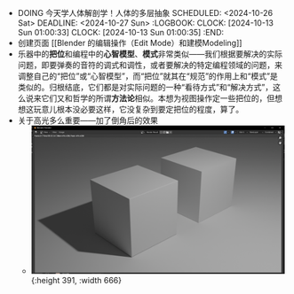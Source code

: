 - DOING 今天学人体解剖学！人体的多层抽象
  SCHEDULED: <2024-10-26 Sat>
  DEADLINE: <2024-10-27 Sun>
  :LOGBOOK:
  CLOCK: [2024-10-13 Sun 01:00:33]
  CLOCK: [2024-10-13 Sun 01:00:35]
  :END:
- 创建页面 [[Blender 的编辑操作（Edit Mode）和建模Modeling]]
- 乐器中的**把位**和编程中的**心智模型**、**模式**非常类似——我们根据要解决的实际问题，即要弹奏的音符的调式和调性，或者要解决的特定编程领域的问题，来调整自己的“把位”或“心智模型”，而“把位”就其在“规范”的作用上和“模式”是类似的。归根结底，它们都是对实际问题的一种“看待方式”和“解决方式”，这么说来它们又和哲学的所谓**方法论**相似。本想为视图操作定一些把位的，但想想这玩意儿根本没必要这样，它没复杂到要定把位的程度，算了。
- 关于高光多么重要——加了倒角后的效果
	- ![e9cf132f28ea83c0a479744c97be3056.png](../assets/e9cf132f28ea83c0a479744c97be3056_1728819393286_0.png){:height 391, :width 666}